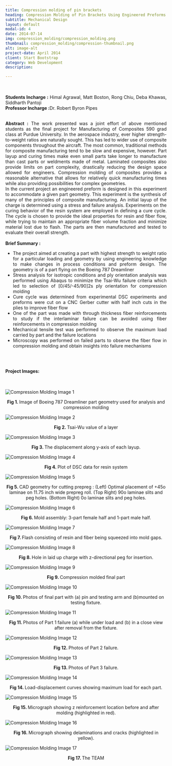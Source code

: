 ```yaml
---
title: Compression molding of pin brackets
heading: Compression Molding of Pin Brackets Using Engineered Preforms
subtitle: Mechanical Design
layout: default
modal-id: 4
date: 2014-07-14
img: compression_molding/compression_molding.png
thumbnail: compression_molding/compression-thumbnail.png
alt: image-alt
project-date: April 2014
client: Start Bootstrap
category: Web Development
description:

---
```

<br>
<br>
<div style="text-align: justify">
<b>Students Incharge :</b> Himal Agrawal, Matt Boston, Rong Chiu, Deba Khawas, Siddharth Pantoji
<br>
<b>Professor Incharge :</b>Dr. Robert Byron Pipes
<br>
<br>


<b>Abstract :</b> The work presented was a joint effort of above mentioned students as the final project for Manufacturing of Composites 590 grad class at Purdue University. In the aerospace industry, ever higher strength-to-weight ratios are naturally sought. This has led to wider use of composite components throughout the aircraft. The most common, traditional methods for composite manufacturing tend to be slow and expensive, however. Part layup and curing times make even small parts take longer to manufacture than cast parts or weldments made of metal. Laminated composites also provide limits on part complexity, drastically reducing the design space allowed for engineers. Compression molding of composites provides a reasonable alternative that allows for relatively quick manufacturing times while also providing possibilities for complex geometries.
<br>
In the current project an engineered preform is designed in this experiment to accommodate a given part geometry. This experiment is the synthesis of many of the principles of composite manufacturing. An initial layup of the charge is determined using a stress and failure analysis. Experiments on the curing behavior of the resin system are employed in defining a cure cycle. The cycle is chosen to provide the ideal properties for resin and fiber flow, while trying to maintain an appropriate fiber volume fraction and minimize material lost due to flash. The parts are then manufactured and tested to evaluate their overall strength.
<br>
<br>
<b> Brief Summary :</b>
<ul>
  <li>The project aimed at creating a part with highest strength to weight ratio for a particular loading and geometry by using engineering knowledge to make changes in process conditions and preform design. The geometry is of a part flying on the Boeing 787 Dreamliner</li>
  <li>Stress analysis for isotropic conditions and ply orientation analysis was performed using Abaqus to minimize the Tsai-Wu failure criteria which led to selection of [0/45/-45/90]2s ply orientation for compression molding</li>
  <li>Cure cycle was determined from experimental DSC experiments and preforms were cut on a CNC Gerber cutter with half inch cuts in the plies to improve fiber flow</li>
  <li>One of the part was made with through thickness fiber reinforcements to study if the interlaminar failure can be avoided using fiber reinforcements in compression molding</li>
  <li>Mechanical tensile test was performed to observe the maximum load carried by part and the failure locations</li>
  <li>Microscopy was performed on failed parts to observe the fiber flow in compression molding and obtain insights into failure mechanisms</li>


</ul>

<br>
<br>

<b>Project Images:</b>
<br>
<br>
<br>
<div class="row">
<div class="col-md-6 col-md-offset-3">


<img src="img/portfolio/compression_molding/1.png" class="img-responsive img-centered" alt="Compression Molding Image 1">
<p class="text-muted" align = "center"> <b> Fig 1. </b>Image of Boeing 787 Dreamliner part geometry used for analysis and compression molding</p>

<img src="img/portfolio/compression_molding/2.png" class="img-responsive img-centered" alt="Compression Molding Image 2">
<p class="text-muted" align = "center"> <b> Fig 2. </b>Tsai-Wu value of a layer</p>

<img src="img/portfolio/compression_molding/3.png" class="img-responsive img-centered" alt="Compression Molding Image 3">
<p class="text-muted" align = "center"> <b> Fig 3. </b>The displacement along y-axis of each layup.</p>

<img src="img/portfolio/compression_molding/4.png" class="img-responsive img-centered" alt="Compression Molding Image 4">
<p class="text-muted" align = "center"> <b> Fig 4. </b>Plot of DSC data for resin system</p>

<img src="img/portfolio/compression_molding/5.png" class="img-responsive img-centered" alt="Compression Molding Image 5">
<p class="text-muted" align = "center"> <b> Fig 5. </b>CAD geometry for cutting prepreg : (Left) Optimal placement of +45o laminae on 11.75 inch wide prepreg roll. (Top Right) 90o laminae slits and peg holes. (Bottom Right) 0o laminae slits and peg holes.</p>

<img src="img/portfolio/compression_molding/6.png" class="img-responsive img-centered" alt="Compression Molding Image 6">
<p class="text-muted" align = "center"> <b> Fig 6. </b>Mold assembly: 3-part female half and 1-part male half.</p>

<img src="img/portfolio/compression_molding/7.png" class="img-responsive img-centered" alt="Compression Molding Image 7">
<p class="text-muted" align = "center"> <b> Fig 7. </b>Flash consisting of resin and fiber being squeezed into mold gaps.</p>

<img src="img/portfolio/compression_molding/8.png" class="img-responsive img-centered" alt="Compression Molding Image 8">
<p class="text-muted" align = "center"> <b> Fig 8. </b>Hole in laid up charge with z-directional peg for insertion.</p>

<img src="img/portfolio/compression_molding/9.png" class="img-responsive img-centered" alt="Compression Molding Image 9">
<p class="text-muted" align = "center"> <b> Fig 9. </b>Compression molded final part</p>

<img src="img/portfolio/compression_molding/10.png" class="img-responsive img-centered" alt="Compression Molding Image 10">
<p class="text-muted" align = "center"> <b> Fig 10. </b>Photos of final part with (a) pin and testing arm and (b)mounted on testing fixture.</p>

<img src="img/portfolio/compression_molding/11.png" class="img-responsive img-centered" alt="Compression Molding Image 11">
<p class="text-muted" align = "center"> <b> Fig 11. </b>Photos of Part 1 failure (a) while under load and (b) in a close view after removal from the fixture.</p>

<img src="img/portfolio/compression_molding/12.png" class="img-responsive img-centered" alt="Compression Molding Image 12">
<p class="text-muted" align = "center"> <b> Fig 12. </b>Photos of Part 2 failure.</p>

<img src="img/portfolio/compression_molding/13.png" class="img-responsive img-centered" alt="Compression Molding Image 13">
<p class="text-muted" align = "center"> <b> Fig 13. </b>Photos of Part 3 failure.</p>

<img src="img/portfolio/compression_molding/14.png" class="img-responsive img-centered" alt="Compression Molding Image 14">
<p class="text-muted" align = "center"> <b> Fig 14. </b>Load-displacement curves showing maximum load for each part.</p>

<img src="img/portfolio/compression_molding/15.png" class="img-responsive img-centered" alt="Compression Molding Image 15">
<p class="text-muted" align = "center"> <b> Fig 15. </b>Micrograph showing z reinforcement location before and after molding (highlighted in red).</p>

<img src="img/portfolio/compression_molding/16.png" class="img-responsive img-centered" alt="Compression Molding Image 16">
<p class="text-muted" align = "center"> <b> Fig 16. </b> Micrograph showing delaminations and cracks (highlighted in yellow).</p>

<img src="img/portfolio/compression_molding/17.png" class="img-responsive img-centered" alt="Compression Molding Image 17">
<p class="text-muted" align = "center"> <b> Fig 17. </b>The TEAM</p>


</div>
</div>
